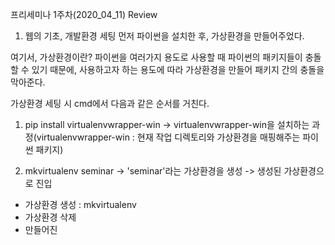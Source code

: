 프리세미나 1주차(2020_04_11) Review

1. 웹의 기초, 개발환경 세팅
먼저 파이썬을 설치한 후, 가상환경을 만들어주었다.

여기서, 가상환경이란?
파이썬을 여러가지 용도로 사용할 때 파이썬의 패키지들이 충돌할 수 있기 때문에, 
사용하고자 하는 용도에 따라 가상환경을 만들어 패키지 간의 충돌을 막아준다.

가상환경 세팅 시 cmd에서 다음과 같은 순서를 거친다.

1. pip install virtualenvwrapper-win
-> virtualenvwrapper-win을 설치하는 과정(virtualenvwrapper-win : 현재 작업 디렉토리와 가상환경을 매핑해주는 파이썬 패키지)

2. mkvirtualenv seminar
-> 'seminar'라는 가상환경을 생성
-> 생성된 가상환경으로 진입

<ul>
  <li>가상환경 생성 : mkvirtualenv </li>
  <li>가상환경 삭제</li>
  <li>만들어진</li>
</ul>
